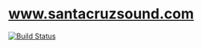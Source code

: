 # www.santacruzsound.com

[![Build Status](https://img.shields.io/travis/dmtucker/www.santacruzsound.com.svg)](https://travis-ci.org/dmtucker/www.santacruzsound.com)
